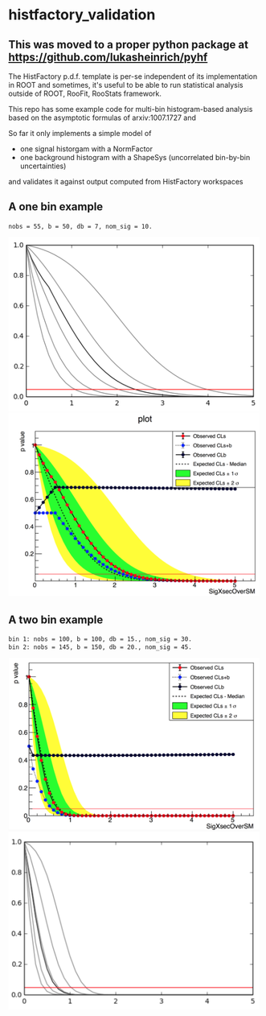 # histfactory_validation

## This was moved to a proper python package at https://github.com/lukasheinrich/pyhf



The HistFactory p.d.f. template is per-se independent of its implementation in ROOT and sometimes, it's useful to be able to run statistical analysis outside
of ROOT, RooFit, RooStats framework.

This repo has some example code for multi-bin histogram-based analysis based on the asymptotic formulas of arxiv:1007.1727 and  

So far it only implements a simple model of

* one signal historgam with a NormFactor
* one background histogram with a ShapeSys (uncorrelated bin-by-bin uncertainties)

and validates it against output computed from HistFactory workspaces

## A one bin example

```
nobs = 55, b = 50, db = 7, nom_sig = 10.
```

<img src="img/manual_1bin_55_50_7.png" alt="manual" width="500"/>
<img src="img/hfh_1bin_55_50_7.png" alt="manual" width="500"/>


## A two bin example

```
bin 1: nobs = 100, b = 100, db = 15., nom_sig = 30.
bin 2: nobs = 145, b = 150, db = 20., nom_sig = 45.
```

<img src="img/manual_2_bin_100.0_145.0_100.0_150.0_15.0_20.0_30.0_45.0.png" alt="manual" width="500"/>
<img src="img/hfh_2_bin_100.0_145.0_100.0_150.0_15.0_20.0_30.0_45.0.png" alt="manual" width="500"/>
